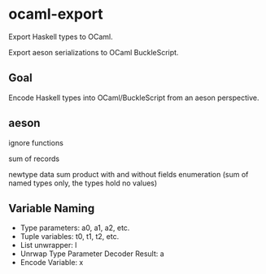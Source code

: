 # ocaml-export

Export Haskell types to OCaml. 

Export aeson serializations to OCaml BuckleScript.

## Goal

Encode Haskell types into OCaml/BuckleScript from an aeson perspective. 

## aeson

ignore functions

sum of records

newtype
data
sum
product with and without fields
enumeration (sum of named types only, the types hold no values)


## Variable Naming

- Type parameters: a0, a1, a2, etc.
- Tuple variables: t0, t1, t2, etc.
- List unwrapper: l
- Unrwap Type Parameter Decoder Result: a
- Encode Variable: x

